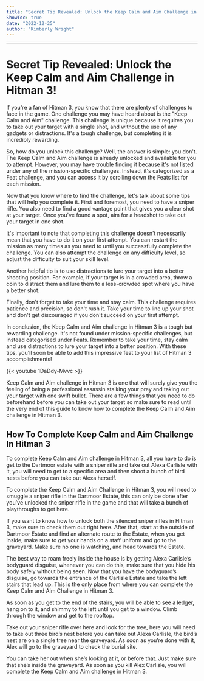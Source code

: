 ```yaml
---
title: "Secret Tip Revealed: Unlock the Keep Calm and Aim Challenge in Hitman 3!"
ShowToc: true 
date: "2022-12-25"
author: "Kimberly Wright"
---
```

*****
# Secret Tip Revealed: Unlock the Keep Calm and Aim Challenge in Hitman 3!

If you're a fan of Hitman 3, you know that there are plenty of challenges to face in the game. One challenge you may have heard about is the "Keep Calm and Aim" challenge. This challenge is unique because it requires you to take out your target with a single shot, and without the use of any gadgets or distractions. It's a tough challenge, but completing it is incredibly rewarding.

So, how do you unlock this challenge? Well, the answer is simple: you don't. The Keep Calm and Aim challenge is already unlocked and available for you to attempt. However, you may have trouble finding it because it's not listed under any of the mission-specific challenges. Instead, it's categorized as a Feat challenge, and you can access it by scrolling down the Feats list for each mission.

Now that you know where to find the challenge, let's talk about some tips that will help you complete it. First and foremost, you need to have a sniper rifle. You also need to find a good vantage point that gives you a clear shot at your target. Once you've found a spot, aim for a headshot to take out your target in one shot.

It's important to note that completing this challenge doesn't necessarily mean that you have to do it on your first attempt. You can restart the mission as many times as you need to until you successfully complete the challenge. You can also attempt the challenge on any difficulty level, so adjust the difficulty to suit your skill level.

Another helpful tip is to use distractions to lure your target into a better shooting position. For example, if your target is in a crowded area, throw a coin to distract them and lure them to a less-crowded spot where you have a better shot.

Finally, don't forget to take your time and stay calm. This challenge requires patience and precision, so don't rush it. Take your time to line up your shot and don't get discouraged if you don't succeed on your first attempt.

In conclusion, the Keep Calm and Aim challenge in Hitman 3 is a tough but rewarding challenge. It's not found under mission-specific challenges, but instead categorised under Feats. Remember to take your time, stay calm and use distractions to lure your target into a better position. With these tips, you'll soon be able to add this impressive feat to your list of Hitman 3 accomplishments!

{{< youtube 1DaDdy-Mvvc >}} 



Keep Calm and Aim challenge in Hitman 3 is one that will surely give you the feeling of being a professional assassin stalking your prey and taking out your target with one swift bullet. There are a few things that you need to do beforehand before you can take out your target so make sure to read until the very end of this guide to know how to complete the Keep Calm and Aim challenge in Hitman 3.
 
## How To Complete Keep Calm and Aim Challenge In Hitman 3
 
To complete Keep Calm and Aim challenge in Hitman 3, all you have to do is get to the Dartmoor estate with a sniper rifle and take out Alexa Carlisle with it, you will need to get to a specific area and then shoot a bunch of bird nests before you can take out Alexa herself.
 

 
To complete the Keep Calm and Aim Challenge in Hitman 3, you will need to smuggle a sniper rifle in the Dartmoor Estate, this can only be done after you’ve unlocked the sniper rifle in the game and that will take a bunch of playthroughs to get here.
 
If you want to know how to unlock both the silenced sniper rifles in Hitman 3, make sure to check them out right here. After that, start at the outside of Dartmoor Estate and find an alternate route to the Estate, when you get inside, make sure to get your hands on a staff uniform and go to the graveyard. Make sure no one is watching, and head towards the Estate.
 
The best way to roam freely inside the house is by getting Alexa Carlisle’s bodyguard disguise, whenever you can do this, make sure that you hide his body safely without being seen. Now that you have the bodyguard’s disguise, go towards the entrance of the Carlisle Estate and take the left stairs that lead up. This is the only place from where you can complete the Keep Calm and Aim Challenge in Hitman 3.
 
As soon as you get to the end of the stairs, you will be able to see a ledger, hang on to it, and shimmy to the left until you get to a window. Climb through the window and get to the rooftop.
 
Take out your sniper rifle over here and look for the tree, here you will need to take out three bird’s nest before you can take out Alexa Carlisle, the bird’s nest are on a single tree near the graveyard. As soon as you’re done with it, Alex will go to the graveyard to check the burial site.
 
You can take her out when she’s looking at it, or before that. Just make sure that she’s inside the graveyard. As soon as you kill Alex Carlisle, you will complete the Keep Calm and Aim challenge in Hitman 3.




